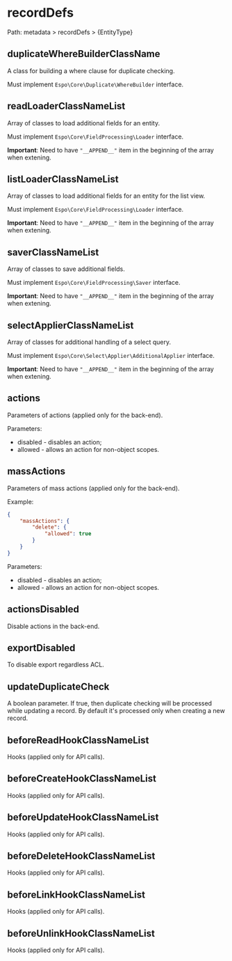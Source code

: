 # recordDefs

Path: metadata > recordDefs > {EntityType}

## duplicateWhereBuilderClassName

A class for building a where clause for duplicate checking.

Must implement `Espo\Core\Duplicate\WhereBuilder` interface.

## readLoaderClassNameList

Array of classes to load additional fields for an entity.

Must implement `Espo\Core\FieldProcessing\Loader` interface.

**Important**: Need to have `"__APPEND__"` item in the beginning of the array when extening.

## listLoaderClassNameList

Array of classes to load additional fields for an entity for the list view.

Must implement `Espo\Core\FieldProcessing\Loader` interface.

**Important**: Need to have `"__APPEND__"` item in the beginning of the array when extening.

## saverClassNameList

Array of classes to save additional fields.

Must implement `Espo\Core\FieldProcessing\Saver` interface.

**Important**: Need to have `"__APPEND__"` item in the beginning of the array when extening.

## selectApplierClassNameList

Array of classes for additional handling of a select query.

Must implement `Espo\Core\Select\Applier\AdditionalApplier` interface.

**Important**: Need to have `"__APPEND__"` item in the beginning of the array when extening.

## actions

Parameters of actions (applied only for the back-end).

Parameters:

* disabled - disables an action;
* allowed - allows an action for non-object scopes.

## massActions

Parameters of mass actions (applied only for the back-end).

Example:

```json
{
    "massActions": {
        "delete": {
            "allowed": true
        }
    }
}
```

Parameters:

* disabled - disables an action;
* allowed - allows an action for non-object scopes.

## actionsDisabled

Disable actions in the back-end.

## exportDisabled

To disable export regardless ACL.

## updateDuplicateCheck

A boolean parameter. If true, then duplicate checking will be processed while updating a record. By default it's processed only when creating a new record.

## beforeReadHookClassNameList

Hooks (applied only for API calls). 

## beforeCreateHookClassNameList

Hooks (applied only for API calls). 

## beforeUpdateHookClassNameList

Hooks (applied only for API calls). 

## beforeDeleteHookClassNameList

Hooks (applied only for API calls). 

## beforeLinkHookClassNameList

Hooks (applied only for API calls). 

## beforeUnlinkHookClassNameList

Hooks (applied only for API calls). 


